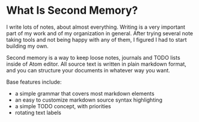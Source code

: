 # What Is Second Memory?

I write lots of notes, about almost everything. Writing is a very important part of my work and of my organization in general.
After trying several note taking tools and not being happy with any of them, I figured I had to start building my own.

Second memory is a way to keep loose notes, journals and TODO lists inside of Atom editor.
All source text is written in plain markdown format, and you can structure your documents in whatever way you want.

Base features include:

  - a simple grammar that covers most markdown elements
  - an easy to customize markdown source syntax highlighting
  - a simple TODO concept, with priorities
  - rotating text labels
